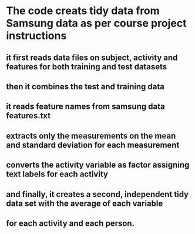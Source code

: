 
# The code creats tidy data from Samsung data as per course project instructions

## it first reads data files on subject, activity and features for both training and test datasets

## then it combines the test and training data

## it reads feature names from samsung data features.txt

## extracts only the measurements on the mean and standard deviation for each measurement

## converts the activity variable as factor assigning text labels for each activity

## and finally, it creates a second,  independent tidy data set with the average of each variable 
##  for each activity and each person.